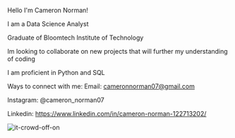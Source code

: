 Hello I'm Cameron Norman!

I am a Data Science Analyst

Graduate of Bloomtech Institute of Technology

Im looking to collaborate on new projects that will further my understanding of coding

I am proficient in Python and SQL

Ways to connect with me:
Email:
cameronnorman07@gmail.com

Instagram:
@cameron_norman07

Linkedin:
https://www.linkedin.com/in/cameron-norman-122713202/


![it-crowd-off-on](https://github.com/CamNorman/BT-Career-Artifact/assets/142457053/cc5204b9-0908-4d58-b717-394845c15d12)
